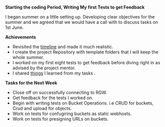 
**Starting the coding Period, Writing My first Tests to get Feedback**

I began summer on a little setting up. Developing clear objectives for the summer and we agreed that we would have a call with to discuss tasks on 1st June.

**Achievements**

+ Revisited the [timeline]((https://docs.google.com/document/d/186YHbdIGi1Ja2X6t24vIufU3pLyBVhKzhskY6Ax_0x4/edit?usp=sharing)) and made it much realistic.
+ I create the project Repository with template folders that I will keep the whole summer.
+ I worked on my first eight tests to get feedback before diving right in as advised by the project mentor.
+ I shared [things](https://nanjekyejoannah.github.io/AWS-if-none-match-header) I learned from my tasks .

**Tasks for the Next Week**

+ Close off on successfully connecting to RGW.
+ Get feedback for the tests I worked on.
+ Begin with writing tests on Bucket Operations. i.e CRUD for buckets, Crud and upload for objects.
+ Work on tests for confugiring buckets as static webhosts.
+ Work on tests for presigning URLs on buckets.


